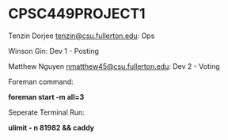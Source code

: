 # CPSC449PROJECT1

Tenzin Dorjee tenzin@csu.fullerton.edu: Ops

Winson Gin: Dev 1 - Posting

Matthew Nguyen nmatthew45@csu.fullerton.edu: Dev 2 - Voting

Foreman command:

**foreman start -m all=3**

Seperate Terminal Run:

**ulimit - n 81982 && caddy**
